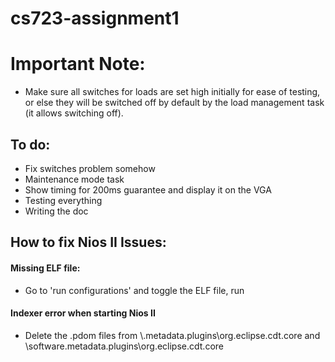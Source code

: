 # cs723-assignment1

# Important Note:
- Make sure all switches for loads are set high initially for ease of testing, or else they will be switched off by default by the load management task (it allows switching off).
## To do:
- Fix switches problem somehow
- Maintenance mode task
- Show timing for 200ms guarantee and display it on the VGA
- Testing everything
- Writing the doc

## How to fix Nios II Issues:
#### Missing ELF file:
- Go to 'run configurations' and toggle the ELF file, run

#### Indexer error when starting Nios II 
- Delete the .pdom files from \\.metadata\.plugins\org.eclipse.cdt.core and \software\.metadata\.plugins\org.eclipse.cdt.core

